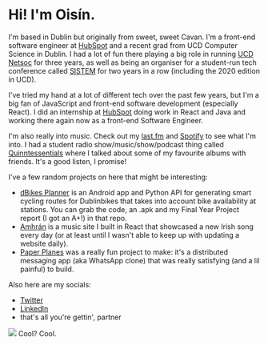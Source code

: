 # Hi! I'm Oisín.

I'm based in Dublin but originally from sweet, sweet Cavan. I'm a front-end software engineer at [HubSpot](https://www.hubspot.com/) and a recent grad from UCD Computer Science in Dublin. I had a lot of fun there playing a big role in running [UCD Netsoc](https://netsoc.ucd.ie) for three years, as well as being an organiser for a student-run tech conference called [SISTEM](https://sistem.intersocs.ie) for two years in a row (including the 2020 edition in UCD). 

I've tried my hand at a lot of different tech over the past few years, but I'm a big fan of JavaScript and front-end software development (especially React). I did an internship at [HubSpot](https://github.com/hubspot/) doing work in React and Java and working there again now as a front-end Software Engineer.

I'm also really into music. Check out my [last.fm](https://www.last.fm/user/Oisin1001/) and [Spotify](https://open.spotify.com/user/1171185445) to see what I'm into. I had a student radio show/music/show/podcast thing called [Quinntessentials](https://open.spotify.com/show/2svlOsZFI3q36MaGnnmGyC) where I talked about some of my favourite albums with friends. It's a good listen, I promise!

I've a few random projects on here that might be interesting:
* [dBikes Planner](https://github.com/oisinq/dbikes-planner) is an Android app and Python API for generating smart cycling routes for Dublinbikes that takes into account bike availability at stations. You can grab the code, an .apk and my Final Year Project report (I got an A+!) in that repo.
* [Amhrán](https://github.com/oisinq/amhran) is a music site I built in React that showcased a new Irish song every day (or at least until I wasn't able to keep up with updating a website daily).
* [Paper Planes](https://github.com/DarraghClarke/Paper-Planes) was a really fun project to make: it's a distributed messaging app (aka WhatsApp clone) that was really satisfying (and a lil painful) to build.

Also here are my socials:
* [Twitter](https://twitter.com/oisinq_)
* [LinkedIn](https://linkedin.com/in/oisinq)
* that's all you're gettin', partner


![](https://hit.yhype.halp.im/github/profile?user_id=5693967) Cool? Cool. 

